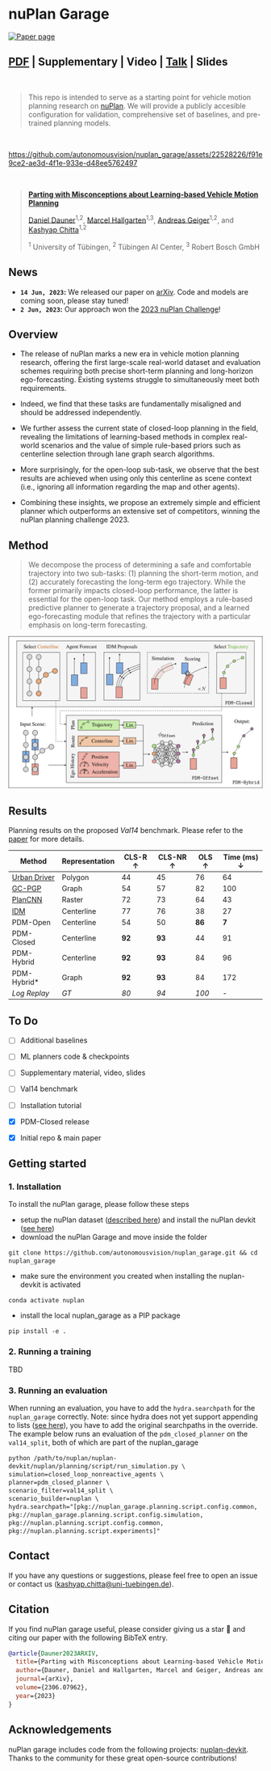 # nuPlan Garage

[![Paper page](https://huggingface.co/datasets/huggingface/badges/raw/main/paper-page-sm.svg)](https://huggingface.co/papers/2306.07962)

## [PDF](https://arxiv.org/pdf/2306.07962.pdf) | Supplementary | Video | [Talk](https://youtu.be/ZwhXilQKULY?t=1975) | Slides

<br/>

> This repo is intended to serve as a starting point for vehicle motion planning research on [nuPlan](https://github.com/motional/nuplan-devkit). We will provide a publicly accesible configuration for validation, comprehensive set of baselines, and pre-trained planning models.

<br/>

https://github.com/autonomousvision/nuplan_garage/assets/22528226/f91e9ce2-ae3d-4f1e-933e-d48ee5762497

<br/>

> [**Parting with Misconceptions about Learning-based Vehicle Motion Planning**](https://arxiv.org/abs/2306.07962)
>
> [Daniel Dauner](https://danieldauner.github.io/)<sup>1,2</sup>, [Marcel Hallgarten](https://mh0797.github.io/)<sup>1,3</sup>, [Andreas Geiger](https://www.cvlibs.net/)<sup>1,2</sup>, and [Kashyap Chitta](https://kashyap7x.github.io/)<sup>1,2</sup>
> 
> <sup>1</sup> University of Tübingen, <sup>2</sup> Tübingen AI Center, <sup>3</sup> Robert Bosch GmbH
>


## News
* **`14 Jun, 2023`:** We released our paper on [arXiv](https://arxiv.org/abs/2306.07962). Code and models are coming soon, please stay tuned!
* **`2 Jun, 2023`:** Our approach won the [2023 nuPlan Challenge](https://opendrivelab.com/AD23Challenge.html#nuplan_planning)!


## Overview

- The release of nuPlan marks a new era in vehicle motion planning research, offering the first large-scale real-world dataset and evaluation schemes requiring both precise short-term planning and long-horizon ego-forecasting. Existing systems struggle to simultaneously meet both requirements.

- Indeed, we find that these tasks are fundamentally misaligned and should be addressed independently.

- We further assess the current state of closed-loop planning in the field, revealing the limitations of learning-based methods in complex real-world scenarios and the value of simple rule-based priors such as centerline selection through lane graph search algorithms.

- More surprisingly, for the open-loop sub-task, we observe that the best results are achieved when using only this centerline as scene context (i.e., ignoring all information regarding the map and other agents).

- Combining these insights, we propose an extremely simple and efficient planner which outperforms an extensive set of competitors, winning the nuPlan planning challenge 2023.


## Method

> We decompose the process of determining a safe and comfortable trajectory into two sub-tasks: (1) planning the short-term motion, and (2) accurately forecasting the long-term ego trajectory. While the former primarily impacts closed-loop performance, the latter is essential for the open-loop task. Our method employs a rule-based predictive planner to generate a trajectory proposal, and a learned ego-forecasting module that refines the trajectory with a particular emphasis on long-term forecasting.

<div align="center">
<img src="./assets/framework.png" />
</div>


## Results
Planning results on the proposed *Val14* benchmark. Please refer to the [paper](https://arxiv.org/abs/2306.07962) for more details.

| **Method**        | **Representation**     | **CLS-R ↑** | **CLS-NR ↑** | **OLS ↑**  | **Time (ms) ↓** |
|-------------------|--------------|------------|--------------|------------|------------|
| [Urban Driver](https://arxiv.org/abs/2109.13333)  | Polygon      | 44         | 45           | 76         | 64         |
| [GC-PGP](https://arxiv.org/abs/2302.07753v1)        | Graph        | 54         | 57           | 82         | 100        |
| [PlanCNN](https://arxiv.org/abs/2210.14222)       | Raster       | 72         | 73           | 64         | 43         |
| [IDM](https://arxiv.org/abs/cond-mat/0002177)           | Centerline   | 77         | 76           | 38         | 27         |
| PDM-Open          | Centerline   | 54         | 50           | **86**     | **7**      |
| PDM-Closed        | Centerline   | **92**     | **93**       | 44         | 91         |
| PDM-Hybrid        | Centerline   | **92**     | **93**       | 84         | 96         |
| PDM-Hybrid*       | Graph        | **92**     | **93**       | 84         | 172        |
| *Log Replay*      | *GT*         | *80*       | *94*         | *100*      | -          |


## To Do
- [ ] Additional baselines
- [ ] ML planners code & checkpoints
- [ ] Supplementary material, video, slides
- [ ] Val14 benchmark 
- [ ] Installation tutorial
- [x] PDM-Closed release
- [x] Initial repo & main paper


## Getting started

### 1. Installation
To install the nuPlan garage, please follow these steps
- setup the nuPlan dataset ([described here](https://nuplan-devkit.readthedocs.io/en/latest/dataset_setup.html)) and install the nuPlan devkit ([see here](https://nuplan-devkit.readthedocs.io/en/latest/installation.html))
- download the nuPlan Garage and move inside the folder
```
git clone https://github.com/autonomousvision/nuplan_garage.git && cd nuplan_garage
```
- make sure the environment you created when installing the nuplan-devkit is activated
```
conda activate nuplan
```
- install the local nuplan_garage as a PIP package
```
pip install -e .
```

### 2. Running a training
TBD

### 3. Running an evaluation
When running an evaluation, you have to add the `hydra.searchpath` for the `nuplan_garage` correctly.
Note: since hydra does not yet support appending to lists ([see here](https://github.com/facebookresearch/hydra/issues/1547)), you have to add the original searchpaths in the override.
The example below runs an evaluation of the `pdm_closed_planner` on the `val14_split`, both of which are part of the nuplan_garage
```
python /path/to/nuplan/nuplan-devkit/nuplan/planning/script/run_simulation.py \
simulation=closed_loop_nonreactive_agents \
planner=pdm_closed_planner \
scenario_filter=val14_split \
scenario_builder=nuplan \
hydra.searchpath="[pkg://nuplan_garage.planning.script.config.common, pkg://nuplan_garage.planning.script.config.simulation, pkg://nuplan.planning.script.config.common, pkg://nuplan.planning.script.experiments]"
```

## Contact
If you have any questions or suggestions, please feel free to open an issue or contact us (kashyap.chitta@uni-tuebingen.de).


## Citation
If you find nuPlan garage useful, please consider giving us a star &#127775; and citing our paper with the following BibTeX entry.

```BibTeX
@article{Dauner2023ARXIV,
  title={Parting with Misconceptions about Learning-based Vehicle Motion Planning},
  author={Dauner, Daniel and Hallgarten, Marcel and Geiger, Andreas and Chitta, Kashyap},
  journal={arXiv},
  volume={2306.07962},
  year={2023}
}
```


## Acknowledgements
nuPlan garage includes code from the following projects: [nuplan-devkit](https://github.com/motional/nuplan-devkit). Thanks to the community for these great open-source contributions!
